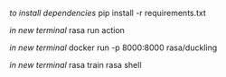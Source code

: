 *to install dependencies*
pip install -r requirements.txt

*in new terminal*
rasa run action

*in new terminal*
docker run -p 8000:8000 rasa/duckling

*in new terminal*
rasa train
rasa shell
